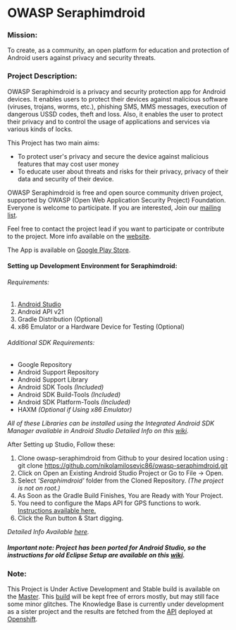 OWASP Seraphimdroid
===================

### Mission:

To create, as a community, an open platform for education and protection of Android users against privacy and security threats.

### Project Description:

OWASP Seraphimdroid is a privacy and security protection app for Android devices. It enables users to protect their devices against malicious software (viruses, trojans, worms, etc.), phishing SMS, MMS messages, execution of dangerous USSD codes, theft and loss. Also, it enables the user to protect their privacy and to control the usage of applications and services via various kinds of locks.

This Project has two main aims:
* To protect user's privacy and secure the device against malicious features that may cost user money
* To educate user about threats and risks for their privacy, privacy of their data and security of their device.

OWASP Seraphimdroid is free and open source community driven project, supported by OWASP (Open Web Application Security Project) Foundation. Everyone is welcome to participate. If you are interested, Join our [mailing list](https://lists.owasp.org/mailman/listinfo/owasp_seraphimdroid_project).

Feel free to contact the project lead if you want to participate or contribute to the project.
More info available on the [website](https://www.owasp.org/index.php/OWASP_SeraphimDroid_Project).

The App is available on
[Google Play Store](https://play.google.com/store/apps/details?id=org.owasp.seraphimdroid).

#### Setting up Development Environment for Seraphimdroid:

###### Requirements:
  1. [Android Studio](https://developer.android.com/studio/intro/index.html)
  2. Android API v21
  3. Gradle Distribution (Optional)
  4. x86 Emulator or a Hardware Device for Testing (Optional)

###### Additional SDK Requirements:
* Google Repository
* Android Support Repository
* Android Support Library
* Android SDK Tools *(Included)*
* Android SDK Build-Tools *(Included)*
* Android SDK Platform-Tools *(Included)*
* HAXM *(Optional if Using x86 Emulator)*

*All of these Libraries can be installed using the Integrated Android SDK Manager available in Android Studio Detailed Info on this [wiki]().*

After Setting up Studio, Follow these:
  1. Clone owasp-seraphimdroid from Github to your desired location using :
            git clone https://github.com/nikolamilosevic86/owasp-seraphimdroid.git
  2. Click on Open an Existing Android Studio Project or Go to File -> Open.
  3. Select *'Seraphimdroid'* folder from the Cloned Repository. *(The project is not on root.)*
  4. As Soon as the Gradle Build Finishes, You are Ready with Your Project.
  5. You need to configure the Maps API for GPS functions to work. [Instructions  available here.](https://github.com/nikolamilosevic86/owasp-seraphimdroid/wiki/Setup-Maps-API-for-Seraphimdroid)
  6. Click the Run button & Start digging.

  *Detailed Info Available [here]().*

##### Important note: Project has been ported for Android Studio, so the instructions for old Eclipse Setup are available on this [wiki](https://github.com/nikolamilosevic86/owasp-seraphimdroid/wiki/How-to-set-up-Eclipse-for-project).

### Note:
This Project is Under Active Development and Stable build is available on the [Master](https://github.com/nikolamilosevic86/owasp-seraphimdroid/tree/master).
This [build](https://github.com/nikolamilosevic86/owasp-seraphimdroid/tree/gsoc) will be kept free of errors mostly, but may still face some minor glitches.
The Knowledge Base is currently under development as a sister project and the results are fetched from the [API](https://github.com/addiittya2006/owasp-educate) deployed at [Openshift](http://educate-seraphimdroid.rhcloud.com).
